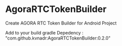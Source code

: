 # AgoraRTCTokenBuilder
Create AGORA RTC Token Builder for Android Project

Add to your build gradle
Depedency : "com.github.kvnadr:AgoraRTCTokenBuilder:0.2.0"
